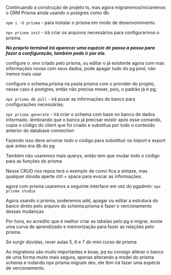 Continuando a construção de projeto ts, mas agora migraremos/iniciaremos o ORM Prisma ainda usando o postgres como db:</br>

`npm i -D prisma` - para instalar o prisma em modo de desenvolvimento.</br>

`npx prisma init` - irá criar os arquivos necessários para configurarmos o prisma.</br>

<strong>*No próprio terminal irá aparecer uma espécie de passo a passo para fazer a configuração, também pode ir por ela.*</strong></br>

configure o .env criado pelo prisma, ou editar o já existente agora com mas informações novas com seus dados, pode apagar tudo do pg pool, não iremos mais usar</br>

configure o schema.prisma na pasta prisma com o provider do projeto, nesse caso é postgres, então não precisa mexer, pois, o padrão já é pg;</br>

`npx prisma db pull` - irá puxar as informações do banco para configurações necessárias;</br>

`npx prisma generate` - irá criar o schema com base no banco de dados informado, lembrando que o banco já precisar existir após esse comando, copia o código do client que foi criado e substitua por todo o conteúdo anterior do database connection</br>

Fazendo isso deve arrumar todo o código para subistituir os import e export que antes era db do pg</br>

Também não usaremos mais querys, então tem que mudar todo o código para as funções do prisma</br>

Nesse CRUD nos repos terá o exemplo de como fica a sintaxe, mas qualquer dúvida aperte ctrl + space para evocar as informações.</br>

agora com prisma usaremos a seguinte interface em vez do pgadmin: `npx prisma studio`</br>

Agora usando o prisma, poderemos add, apagar ou editar a estrutura do banco direto pelo arquivo do schema.prisma
e fazer o vercionamento dessas mudanças</br>

Por hora, eu acredito que é melhor criar as tabelas pelo pg e migrar, existe uma curva de aprendizado e memorização para fazer as relações pelo prisma. </br>

Se surgir dúvidas, rever aulas 5, 6 e 7 do mini curso de prisma
</br>

As migrations são muito importantes e boas, pq eu consigo alterar o banco de uma forma muito mais segura, apenas alterando a model do prisma schema e rodando npx prisma migrate dev, ele tbm irá fazer uma espécie de vercionamento.